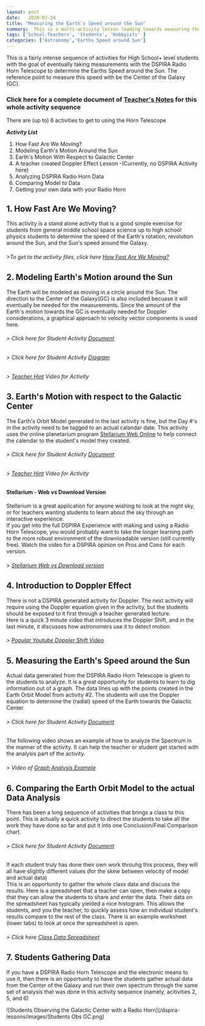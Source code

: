 ```yaml
---
layout: post
date:   2020-07-24
title: "Measuring the Earth's Speed around the Sun"
summary:  This is a multi-activity lesson leading towards measuring the Speed of the Earth around the Sun
tags: ['School-Teachers', 'Students', 'Hobbyists' ]
categories: ['Astronomy','Earths Speed around Sun'] 
---
```

This is a fairly intense sequence of activities for High School+ level students with the goal of eventually taking measurements with the DSPIRA Radio Horn Telescope to determine the Earths Speed around the Sun. The reference point to measure this speed with be the Center of the Galaxy (GC).   
### Click here for a complete document of [Teacher's Notes](https://docs.google.com/document/d/10zVMqpykbRbOjKvXGvWoZxYcacZ31Ay5AIp2mx70VOk/edit?usp=sharing) for this whole activity sequence

There are (up to) 6 activities to get to using the Horn Telescope 


**_Activity List_**
   1. How Fast Are We Moving?
   2. Modeling Earth's Motion Around the Sun
   3. Earth's Motion With Respect to Galactic Center
   4. A teacher created Doppler Effect Lesson -(Currently, no DSPIRA Activity here)
   5. Analyzing DSPIRA Radio Horn Data
   6. Comparing Model to Data
   7. Getting your own data with your Radio Horn
   
## 1. How Fast Are We Moving?   
   This activity is a stand alone activity that is a good simple exercise for students from general middle school space science up to high school physics students
   to determine the speed of the Earth's rotation, revolution around the Sun, and the Sun's speed around the Galaxy.
######   >To get to the activity files, click here [How Fast Are We Moving?](http://wvurail.org/dspira-lessons/HowFastAreWeMoving)   
   
## 2. Modeling Earth's Motion around the Sun    
The Earth will be modeled as moving in a circle around the Sun.  The direction to the Center of the Galaxy(GC) is also included becuase it will eventually be needed for the 
   measurements.  Since the amount of the Earth's motion towards the GC is eventually needed for Doppler considerations, a graphical approach to velocity vector components is 
   used here.  
###### > Click here for Student Activity [Document](https://docs.google.com/document/d/1__n0TklTs-efhsMBp2iGLFbOOSoBRgllJImWqw3vCNQ/edit?usp=sharing)    
###### > Click here for Student Activity [Diagram](https://drive.google.com/file/d/1AZH7kvTEcVaMl58jet1LkjiGaGwPlmJs/view?usp=sharing) 
   
###### > [Teacher Hint](https://www.youtube.com/watch?v=ke65AuJ-j7I&feature=youtu.be) Video for Activity 

## 3. Earth's Motion with respect to the Galactic Center 
The Earth's Orbit Model generated in the last activity is fine, but the Day #'s in the activity need to be tagged to an actual calandar date.  This activity uses the online 
planetarium program [Stellarium Web Online](https://stellarium-web.org/) to help connect the calendar to the student's model they created.   

###### > Click here for Student Activity [Document](https://docs.google.com/document/d/16ibpadOhBioZqrvxWpdrwJ1S6iNAwi7YaRW_QoM-CVI/edit?usp=sharing) 
   
###### > [Teacher Hint](https://www.youtube.com/watch?v=ApKA6kWlFuQ&feature=youtu.be) Video for Activity 
#### Stellarium - Web vs Download Version  
Stellarium is a great application for anyone wishing to look at the night sky, or for teachers wanting students to learn about the sky through an interactive experience.  
If you get into the full DSPIRA Experience with making and using a Radio Horn Telescope, you would probably want to take the longer learning path to the more robust environment of the downloadable version (still currently free).  Watch the video for a DSPIRA opinion on Pros and Cons for each version.  

###### > [Stellarium Web vs Download version](https://www.youtube.com/watch?v=uWdVQG93MO4&list=PLxSg3s3C3JCFns9MFgZ-1VWBV4Y346afq&index=5&t=0s) 

## 4. Introduction to Doppler Effect   
There is not a DSPIRA generated activity for Doppler.  The next activity will require using the Doppler equation given in the activity, but the students should be 
exposed to it first through a teacher generated lecture.  
Here is a quick 3 minute video that introduces the Doppler Shift, and in the last minute, it discusses how astronomers use it to detect motion. 
###### > [Popular Youtube Doppler Shift Video](https://www.youtube.com/watch?v=h4OnBYrbCjY)

## 5. Measuring the Earth's Speed around the Sun   
Actual data generated from the DSPIRA Radio Horn Telescope is given to the students to analyze.  It is a great opportunity for students to learn to dig information out of a graph.  The data lines up with the points created in the Earth Orbit Model from activity #2.  The students will use the Doppler equation to determine the (radial) speed of the Earth towards the Galactic Center. 

###### > Click here for Student Activity [Document](https://drive.google.com/file/d/17vAWar6qnTkrmAbeuVLDPLYGMwrpnj2J/view?usp=sharing)  

The following video shows an example of how to analyze the Spectrum in the manner of the activity.  It can help the teacher or student get started with the analysis part of the activity. 
###### > Video of [Graph Analysis Example](https://www.youtube.com/watch?v=0yAo1z4kv1w)
   
## 6. Comparing the Earth Orbit Model to the actual Data Analysis

There has been a long sequence of activities that brings a class to this point.  This is actually a quick activity to direct the students to take all the work they have done so far and put it into one Conclusion/Final Comparison chart.  

###### > Click here for Student Activity [Document](https://drive.google.com/file/d/1Xum-03ijXDn8iplFXZ7dhKvmLEAxcuZu/view?usp=sharing)   
If each student truly has done their own work throuhg this process, they will all have slightly different values (for the skew between velocity of model and actual data)  
This is an opportunity to gather the whole class data and discuss the results.  Here is a spreadsheet that a teacher can open, then make a copy that they can allow the students to share and enter the data.  Their data on the spreadsheet has typically yielded a nice histogram.  This allows the students, and you the teacher, to quickly assess how an individual student's results compare to the rest of the class.  There is an example worksheet (lower tabs) to look at once the spreadsheet is open.

###### > Click here [Class Data Spreadsheet](https://docs.google.com/spreadsheets/d/1mQxOA6Tcwsas5Y0UEpoiRx85zhIqMMff7jumb62Mfno/edit?usp=sharing) 

## 7. Students Gathering Data 

If you have a DSPIRA Radio Horn Telescope and the electronic means to use it, then there is an opportunity to have the students gather actual data from the Center of the Galaxy and run their own spectrum through the same set of analysis that was done in this activity sequence (namely, acitivities 2, 5, and 6)  

![Students Observing the Galactic Center with a Radio Horn](/dspira-lessons/images/Students Obs GC.png)


